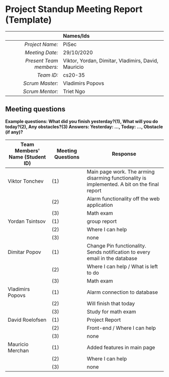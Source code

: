 # Project Standup Meeting Report (Template)

|                          | **Names/Ids**  |
|-------------------------:|:---------------|
| *Project Name:*          |PiSec			|
| *Meeting Date:*          |29/10/2020		|
| *Present Team members:*  |Viktor, Yordan, Dimitar, Vladimirs, David, Mauricio|
| *Team ID:*               |cs20-35			|
| *Scrum  Master:*         |Vladimirs Popovs|
| *Scrum  Mentor:*         |Triet Ngo|
 
## Meeting questions

**Example questions: What did you finish yesterday?(1), What will you do today?(2), Any obstacles?(3)   Answers: Yesterday: ..., Today: ..., Obstacle (if any)?**

| **Team Members' Name (Student ID)** | **Meeting Questions** | **Response**  |
|-------------------------------------|-----------------------|---------------|
| Viktor Tonchev                      |(1)					  |Main page work. The arming disarming functionality is implemented. A bit on the final report|
|									  |(2)					  |Alarm functionality off the web application|
|									  |(3)					  |Math exam|
| Yordan Tsintsov                     |(1)					  |group report|
|									  |(2)					  |Where I can help|
|									  |(3)					  |none|
| Dimitar Popov                       |(1)					  |Change Pin functionality. Sends notification to every email in the database|
|									  |(2)					  |Where I can help / What is left to do|
|									  |(3)					  |Math exam|
| Vladimirs Popovs                    |(1)					  |Alarm connection to database|
|									  |(2)					  |Will finish that today|
|									  |(3)					  |Study for math exam|
| David Roelofsen                     |(1)					  |Project Report|
|									  |(2)					  |Front-end / Where I can help|
|									  |(3)					  |none|
| Mauricio Merchan                    |(1)					  |Added features in main page|
|									  |(2)					  |Where I can help|
|									  |(3)					  |none|
